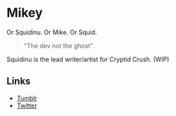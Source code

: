 # Mikey
Or Squidinu. Or Mike. Or Squid.

> "The dev not the ghost"

Squidinu is the lead writer/artist for Cryptid Crush.
(WIP)

## Links

- [Tumblr](https://tumblr.com/squidinu)
- [Twitter](https://x.com/squidinu)